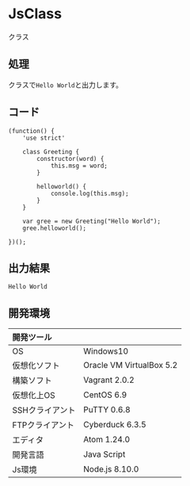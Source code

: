 # JsClass
クラス

## 処理
クラスで`Hello World`と出力します。

## コード
```
(function() {
    'use strict'

    class Greeting {
        constructor(word) {
            this.msg = word;
        }

        helloworld() {
            console.log(this.msg);
        }
    }

    var gree = new Greeting("Hello World");
    gree.helloworld();

})();
```

## 出力結果  
```
Hello World
```
  
## 開発環境
| 開発ツール |  |
|:-|:-|
| OS | Windows10 |
| 仮想化ソフト | Oracle VM VirtualBox 5.2 |
| 構築ソフト | Vagrant 2.0.2 |
| 仮想化上OS | CentOS 6.9 |
| SSHクライアント | PuTTY 0.6.8 |
| FTPクライアント | Cyberduck 6.3.5 |
| エディタ | Atom 1.24.0 |
| 開発言語 | Java Script |
| Js環境 | Node.js 8.10.0 |
